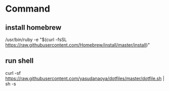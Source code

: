# Command

## install homebrew

/usr/bin/ruby -e "$(curl -fsSL https://raw.githubusercontent.com/Homebrew/install/master/install)"

## run shell

curl -sf https://raw.githubusercontent.com/yasudanaoya/dotfiles/master/dotfile.sh | sh -s
